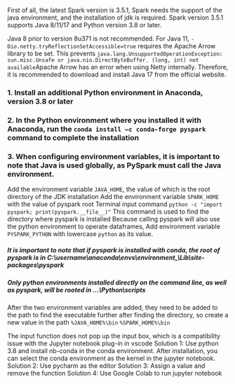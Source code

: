 First of all, the latest Spark version is 3.5.1, Spark needs the support of the java environment, and the installation of jdk is required. Spark version 3.5.1 supports Java 8/11/17 and Python version 3.8 or later.

Java 8 prior to version 8u371 is not recommended.
For Java 11, `-Dio.netty.tryReflectionSetAccessible=true` requires the Apache Arrow library to be set. This prevents `java.lang.UnsupportedOperationException: sun.misc.Unsafe or java.nio.DirectByteBuffer. (long, int) not available`Apache Arrow has an error when using Netty internally.
Therefore, it is recommended to download and install Java 17 from the official website.

### 1. Install an additional Python environment in Anaconda, version 3.8 or later
### 2. In the Python environment where you installed it with Anaconda, run the `conda install –c conda-forge pyspark` command to complete the installation
### 3. When configuring environment variables, it is important to note that Java is used globally, as PySpark must call the Java environment.

Add the environment variable `JAVA_HOME`, the value of which is the root directory of the JDK installation
Add the environment variable `SPARK_HOME` with the value of pyspark root
Terminal input command `python -c "import pyspark; print(pyspark.__file__)"`
This command is used to find the directory where pyspark is installed
Because calling pyspark will also use the python environment to operate dataframes,
Add environment variable `PYSPARK_PYTHON` with lowercase `python` as its value.
##### It is important to note that if pyspark is installed with conda, the root of pyspark is in C:\\username\\anaconda\\envs\\environment_\Lib\\site-packages\\pyspark

##### Only python environments installed directly on the command line, as well as pyspark, will be rooted in ...\\Python\\scripts

After the two environment variables are added, they need to be added to the path to find the executable further after finding the directory, so create a new value in the path
`%JAVA_HOME%\bin`
`%SPARK_HOME%\bin`

The input function does not pop up the input box, which is a compatibility issue with the Jupyter notebook plug-in in vscode
Solution 1: Use python 3.8 and install nb-conda in the conda environment.
After installation, you can select the conda environment as the kernel in the jupyter notebook.
Solution 2: Use pycharm as the editor
Solution 3: Assign a value and remove the function
Solution 4: Use Google Colab to run jupyter notebook
